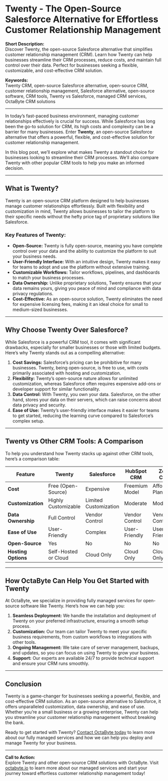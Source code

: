 # Twenty - The Open-Source Salesforce Alternative for Effortless Customer Relationship Management

**Short Description:**  
Discover Twenty, the open-source Salesforce alternative that simplifies customer relationship management (CRM). Learn how Twenty can help businesses streamline their CRM processes, reduce costs, and maintain full control over their data. Perfect for businesses seeking a flexible, customizable, and cost-effective CRM solution.

**Keywords:**  
Twenty CRM, open-source Salesforce alternative, open-source CRM, customer relationship management, Salesforce alternative, open-source software, CRM tools, Twenty vs Salesforce, managed CRM services, OctaByte CRM solutions

---

In today’s fast-paced business environment, managing customer relationships effectively is crucial for success. While Salesforce has long been the go-to solution for CRM, its high costs and complexity can be a barrier for many businesses. Enter **Twenty**, an open-source Salesforce alternative that offers a powerful, flexible, and cost-effective solution for customer relationship management.

In this blog post, we’ll explore what makes Twenty a standout choice for businesses looking to streamline their CRM processes. We’ll also compare Twenty with other popular CRM tools to help you make an informed decision.

---

## What is Twenty?

Twenty is an open-source CRM platform designed to help businesses manage customer relationships effortlessly. Built with flexibility and customization in mind, Twenty allows businesses to tailor the platform to their specific needs without the hefty price tag of proprietary solutions like Salesforce.

### Key Features of Twenty:
- **Open-Source:** Twenty is fully open-source, meaning you have complete control over your data and the ability to customize the platform to suit your business needs.
- **User-Friendly Interface:** With an intuitive design, Twenty makes it easy for teams to adopt and use the platform without extensive training.
- **Customizable Workflows:** Tailor workflows, pipelines, and dashboards to match your business processes.
- **Data Ownership:** Unlike proprietary solutions, Twenty ensures that your data remains yours, giving you peace of mind and compliance with data privacy regulations.
- **Cost-Effective:** As an open-source solution, Twenty eliminates the need for expensive licensing fees, making it an ideal choice for small to medium-sized businesses.

---

## Why Choose Twenty Over Salesforce?

While Salesforce is a powerful CRM tool, it comes with significant drawbacks, especially for smaller businesses or those with limited budgets. Here’s why Twenty stands out as a compelling alternative:

1. **Cost Savings:** Salesforce’s pricing can be prohibitive for many businesses. Twenty, being open-source, is free to use, with costs primarily associated with hosting and customization.
2. **Flexibility:** Twenty’s open-source nature allows for unlimited customization, whereas Salesforce often requires expensive add-ons or developer support for similar functionality.
3. **Data Control:** With Twenty, you own your data. Salesforce, on the other hand, stores your data on their servers, which can raise concerns about data privacy and security.
4. **Ease of Use:** Twenty’s user-friendly interface makes it easier for teams to get started, reducing the learning curve compared to Salesforce’s complex setup.

---

## Twenty vs Other CRM Tools: A Comparison

To help you understand how Twenty stacks up against other CRM tools, here’s a comparison table:

| Feature                | Twenty               | Salesforce           | HubSpot CRM         | Zoho CRM            |
|------------------------|----------------------|----------------------|---------------------|---------------------|
| **Cost**              | Free (Open-Source)   | Expensive            | Freemium Model      | Affordable Plans    |
| **Customization**     | Highly Customizable  | Limited Customization| Moderate            | Moderate            |
| **Data Ownership**    | Full Control         | Vendor Control       | Vendor Control      | Vendor Control      |
| **Ease of Use**       | User-Friendly        | Complex              | User-Friendly       | User-Friendly       |
| **Open-Source**       | Yes                  | No                   | No                  | No                  |
| **Hosting Options**   | Self-Hosted or Cloud| Cloud Only           | Cloud Only          | Cloud Only          |

---

## How OctaByte Can Help You Get Started with Twenty

At OctaByte, we specialize in providing fully managed services for open-source software like Twenty. Here’s how we can help you:

1. **Seamless Deployment:** We handle the installation and deployment of Twenty on your preferred infrastructure, ensuring a smooth setup process.
2. **Customization:** Our team can tailor Twenty to meet your specific business requirements, from custom workflows to integrations with other tools.
3. **Ongoing Management:** We take care of server management, backups, and updates, so you can focus on using Twenty to grow your business.
4. **Support:** Our experts are available 24/7 to provide technical support and ensure your CRM runs smoothly.

---

## Conclusion

Twenty is a game-changer for businesses seeking a powerful, flexible, and cost-effective CRM solution. As an open-source alternative to Salesforce, it offers unparalleled customization, data ownership, and ease of use. Whether you’re a small business or a growing enterprise, Twenty can help you streamline your customer relationship management without breaking the bank.

Ready to get started with Twenty? [Contact OctaByte today](https://octabyte.io) to learn more about our fully managed services and how we can help you deploy and manage Twenty for your business.

---

**Call to Action:**  
Explore Twenty and other open-source CRM solutions with OctaByte. Visit [octabyte.io](https://octabyte.io) to learn more about our managed services and start your journey toward effortless customer relationship management today!